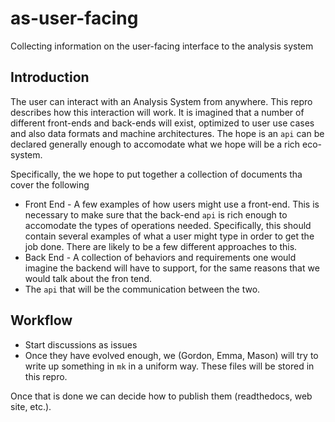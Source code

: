 # as-user-facing
Collecting information on the user-facing interface to the analysis system

## Introduction

The user can interact with an Analysis System from anywhere. This repro describes how this interaction will work. It is imagined that a number of different front-ends and back-ends will exist, optimized to user use cases and also data formats and machine architectures. The hope is an `api` can be declared generally enough to accomodate what we hope will be a rich eco-system.

Specifically, the we hope to put together a collection of documents tha cover the following

- Front End - A few examples of how users might use a front-end. This is necessary to make sure that the back-end `api` is rich
  enough to accomodate the types of operations needed. Specifically, this should contain several examples of what a user might
  type in order to get the job done. There are likely to be a few different approaches to this.
- Back End - A collection of behaviors and requirements one would imagine the backend will have to support, for the same reasons
  that we would talk about the fron tend.
- The `api` that will be the communication between the two.

## Workflow

- Start discussions as issues
- Once they have evolved enough, we (Gordon, Emma, Mason) will try to write up something in `mk` in a uniform way. These files will be stored in this repro.

Once that is done we can decide how to publish them (readthedocs, web site, etc.).
